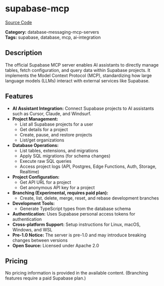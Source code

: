 # supabase-mcp

[Source Code](https://github.com/supabase-community/supabase-mcp)

**Category:** database-messaging-mcp-servers  
**Tags:** supabase, database, mcp, ai-integration

## Description
The official Supabase MCP server enables AI assistants to directly manage tables, fetch configuration, and query data within Supabase projects. It implements the Model Context Protocol (MCP), standardizing how large language models (LLMs) interact with external services like Supabase.

## Features
- **AI Assistant Integration:** Connect Supabase projects to AI assistants such as Cursor, Claude, and Windsurf.
- **Project Management:**
  - List all Supabase projects for a user
  - Get details for a project
  - Create, pause, and restore projects
  - List/get organizations
- **Database Operations:**
  - List tables, extensions, and migrations
  - Apply SQL migrations (for schema changes)
  - Execute raw SQL queries
  - Access project logs (API, Postgres, Edge Functions, Auth, Storage, Realtime)
- **Project Configuration:**
  - Get API URL for a project
  - Get anonymous API key for a project
- **Branching (Experimental, requires paid plan):**
  - Create, list, delete, merge, reset, and rebase development branches
- **Development Tools:**
  - Generate TypeScript types from the database schema
- **Authentication:** Uses Supabase personal access tokens for authentication
- **Cross-platform Support:** Setup instructions for Linux, macOS, Windows, and WSL
- **Pre-1.0 Notice:** The server is pre-1.0 and may introduce breaking changes between versions
- **Open Source:** Licensed under Apache 2.0

## Pricing
No pricing information is provided in the available content. (Branching features require a paid Supabase plan.)
